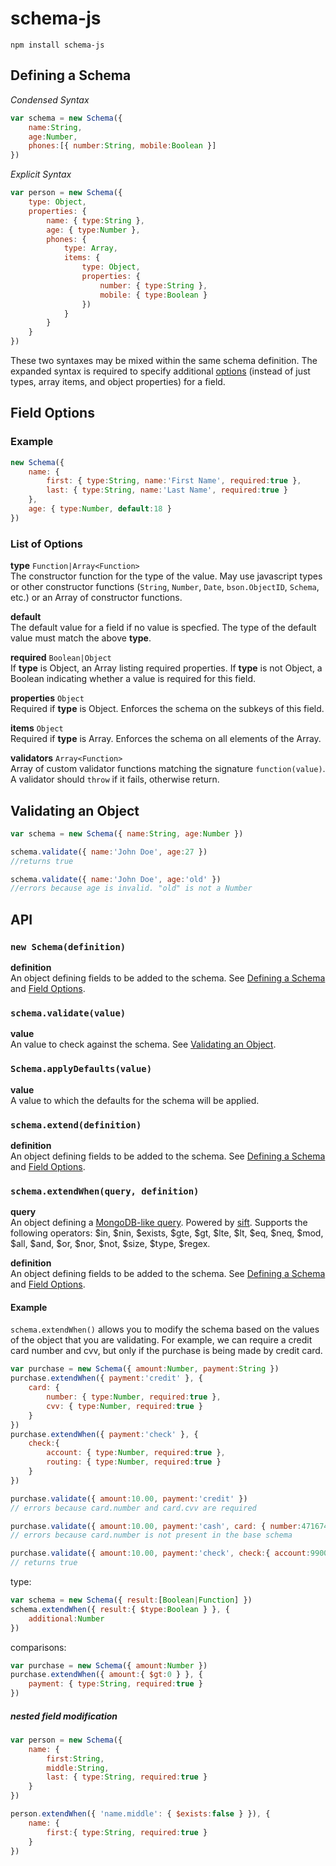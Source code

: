 # schema-js

`npm install schema-js`

## <a name="define"></a> Defining a Schema

*Condensed Syntax*

```javascript
var schema = new Schema({
    name:String,
    age:Number,
    phones:[{ number:String, mobile:Boolean }]
})
```

*Explicit Syntax*

```javascript
var person = new Schema({
    type: Object,
    properties: {
        name: { type:String },
        age: { type:Number },
        phones: { 
            type: Array, 
            items: { 
                type: Object, 
                properties: { 
                    number: { type:String }, 
                    mobile: { type:Boolean }
                })
            }
        }
    }
})
```

These two syntaxes may be mixed within the same schema definition.  The expanded syntax is required to specify additional [options](#options) (instead of just types, array items, and object properties) for a field.

## <a name="options"></a> Field Options

### Example

```javascript
new Schema({
    name: {
        first: { type:String, name:'First Name', required:true },
        last: { type:String, name:'Last Name', required:true }
    },
    age: { type:Number, default:18 }
})
```

### List of Options  

**type** `Function|Array<Function>`  
The constructor function for the type of the value.  May use javascript types or other constructor functions (`String`, `Number`, `Date`, `bson.ObjectID`, `Schema`, etc.) or an Array of constructor functions. 

**default**   
The default value for a field if no value is specfied.
The type of the default value must match the above **type**.

**required** `Boolean|Object`  
If **type** is Object, an Array listing required properties.
If **type** is not Object, a Boolean indicating whether a value is required for this field. 

**properties** `Object`  
Required if **type** is Object.  Enforces the schema on the subkeys of this field.

**items** `Object`  
Required if **type** is Array.  Enforces the schema on all elements of the Array.

**validators** `Array<Function>`  
Array of custom validator functions matching the signature `function(value)`. A validator should `throw` if it fails, otherwise return.

## <a name="validate"></a> Validating an Object

```javascript
var schema = new Schema({ name:String, age:Number })

schema.validate({ name:'John Doe', age:27 })
//returns true

schema.validate({ name:'John Doe', age:'old' })
//errors because age is invalid. "old" is not a Number
```

## API

### `new Schema(definition)`

**definition**  
An object defining fields to be added to the schema.  See [Defining a Schema](#define) and [Field Options](#options).

### `schema.validate(value)`

**value**  
An value to check against the schema.  See [Validating an Object](#validate).

### `Schema.applyDefaults(value)`

**value**  
A value to which the defaults for the schema will be applied.

### `schema.extend(definition)`

**definition**  
An object defining fields to be added to the schema.  See [Defining a Schema](#define) and [Field Options](#options).

### `schema.extendWhen(query, definition)`

**query**  
An object defining a [MongoDB-like query](http://docs.mongodb.org/manual/reference/operator/query/).  Powered by [sift](https://github.com/crcn/sift.js). Supports the following operators: $in, $nin, $exists, $gte, $gt, $lte, $lt, $eq, $neq, $mod, $all, $and, $or, $nor, $not, $size, $type, $regex.  

**definition**  
An object defining fields to be added to the schema.  See [Defining a Schema](#define) and [Field Options](#options).

#### Example

`schema.extendWhen()` allows you to modify the schema based on the values of the object that you are validating.  For example, we can require a credit card number and cvv, but only if the purchase is being made by credit card.

```javascript
var purchase = new Schema({ amount:Number, payment:String })
purchase.extendWhen({ payment:'credit' }, { 
    card: { 
        number: { type:Number, required:true },
        cvv: { type:Number, required:true }
    }
})
purchase.extendWhen({ payment:'check' }, { 
    check:{ 
        account: { type:Number, required:true },
        routing: { type:Number, required:true }
    }
})

purchase.validate({ amount:10.00, payment:'credit' })
// errors because card.number and card.cvv are required

purchase.validate({ amount:10.00, payment:'cash', card: { number:4716740357239704 })
// errors because card.number is not present in the base schema

purchase.validate({ amount:10.00, payment:'check', check:{ account:9900000003, routing:321174851 })
// returns true

```

type:
```javascript
var schema = new Schema({ result:[Boolean|Function] })
schema.extendWhen({ result:{ $type:Boolean } }, {
    additional:Number
})
```
comparisons:
```javascript
var purchase = new Schema({ amount:Number })
purchase.extendWhen({ amount:{ $gt:0 } }, {
    payment: { type:String, required:true }
})
```

##### nested field modification
```javascript
var person = new Schema({ 
    name: { 
        first:String, 
        middle:String, 
        last: { type:String, required:true } 
    }
})

person.extendWhen({ 'name.middle': { $exists:false } }), {
    name: { 
        first:{ type:String, required:true }
    }
})
```